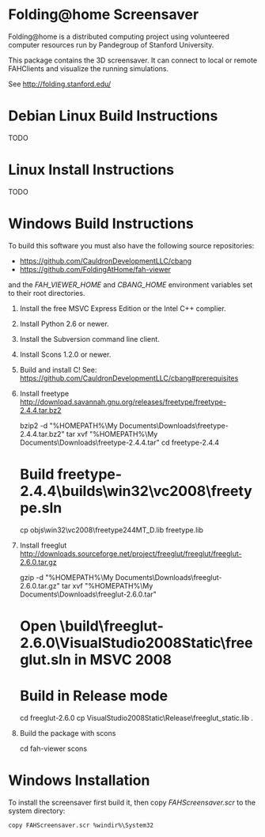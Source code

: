 Folding@home Screensaver
========================

Folding@home is a distributed computing project using volunteered
computer resources run by Pandegroup of Stanford University.

This package contains the 3D screensaver.  It can connect to
local or remote FAHClients and visualize the running simulations.

See http://folding.stanford.edu/


# Debian Linux Build Instructions
TODO

# Linux Install Instructions
TODO

# Windows Build Instructions

To build this software you must also have the following source repositories:

 - https://github.com/CauldronDevelopmentLLC/cbang
 - https://github.com/FoldingAtHome/fah-viewer

and the *FAH_VIEWER_HOME* and *CBANG_HOME* environment variables set to their
root directories.

 1. Install the free MSVC Express Edition or the Intel C++ complier.

 2. Install Python 2.6 or newer.

 3. Install the Subversion command line client.

 4. Install Scons 1.2.0 or newer.

 5. Build and install C!
    See: https://github.com/CauldronDevelopmentLLC/cbang#prerequisites

 7. Install freetype
    http://download.savannah.gnu.org/releases/freetype/freetype-2.4.4.tar.bz2

       bzip2 -d "%HOMEPATH%\My Documents\Downloads\freetype-2.4.4.tar.bz2"
       tar xvf "%HOMEPATH%\My Documents\Downloads\freetype-2.4.4.tar"
       cd freetype-2.4.4
       # Build freetype-2.4.4\builds\win32\vc2008\freetype.sln
       cp objs\win32\vc2008\freetype244MT_D.lib freetype.lib

 8. Install freeglut
    http://downloads.sourceforge.net/project/freeglut/freeglut/freeglut-2.6.0.tar.gz

       gzip -d "%HOMEPATH%\My Documents\Downloads\freeglut-2.6.0.tar.gz"
       tar xvf "%HOMEPATH%\My Documents\Downloads\freeglut-2.6.0.tar"
       # Open \build\freeglut-2.6.0\VisualStudio2008Static\freeglut.sln in MSVC 2008
       # Build in Release mode
       cd freeglut-2.6.0
       cp VisualStudio2008Static\Release\freeglut_static.lib .

 10. Build the package with scons

       cd fah-viewer
       scons


# Windows Installation

To install the screensaver first build it, then copy *FAHScreensaver.scr* to
the system directory:

    copy FAHScreensaver.scr %windir%\System32
